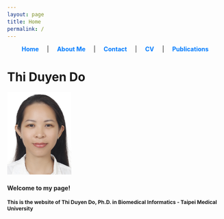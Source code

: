 ```yaml
---
layout: page
title: Home
permalink: /
---
```


<!-- Navigation bar (Horizontal Tabs) -->
<div style="text-align: center; margin-bottom: 20px;">
  <a href="/" style="margin: 0 15px; text-decoration: none; font-weight: bold; color: #007BFF;">Home</a> |
  <a href="/about/" style="margin: 0 15px; text-decoration: none; font-weight: bold; color: #007BFF;">About Me</a> |
  <a href="/contact/" style="margin: 0 15px; text-decoration: none; font-weight: bold; color: #007BFF;">Contact</a> |
  <a href="/cv/" style="margin: 0 15px; text-decoration: none; font-weight: bold; color: #007BFF;">CV</a> |
  <a href="/publications/" style="margin: 0 15px; text-decoration: none; font-weight: bold; color: #007BFF;">Publications</a>
</div>

<!-- Home Page Content (Image and Description) -->
<p align="center">
  <h1>Thi Duyen Do</h1>
  <img src="images/logo.jpg" width="150">
</p>

<p align="center">
  <h2 style="font-size: 14px;">Welcome to my page!</h2>
  <h3 style="font-size: 12px;">This is the website of Thi Duyen Do, Ph.D. in Biomedical Informatics - Taipei Medical University</h3>
</p>



